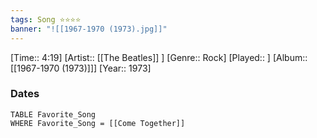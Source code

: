 ```yaml
---
tags: Song ⭐⭐⭐⭐ 
banner: "![[1967-1970 (1973).jpg]]"
---
```

[Time:: 4:19]
[Artist:: [[The Beatles]] ]
[Genre:: Rock]
[Played:: ]
[Album:: [[1967-1970 (1973)]]]
[Year:: 1973]
### Dates
````dataview
TABLE Favorite_Song
WHERE Favorite_Song = [[Come Together]]
````